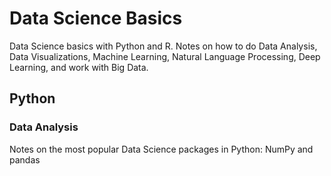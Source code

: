 # Data Science Basics

Data Science basics with Python and R. Notes on how to do Data Analysis, Data Visualizations, Machine Learning, Natural Language Processing, Deep Learning, and work with Big Data.

## Python

### Data Analysis

Notes on the most popular Data Science packages in Python: NumPy and pandas
